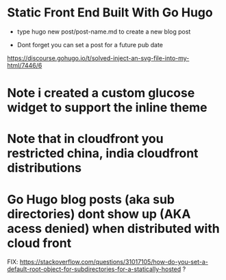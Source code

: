 # Static Front End Built With Go Hugo

- type hugo new post/post-name.md to create a new blog post

- Dont forget you can set a post for a future pub date

https://discourse.gohugo.io/t/solved-inject-an-svg-file-into-my-html/7446/6

# Note i created a custom glucose widget to support the inline theme

# Note that in cloudfront you restricted china, india cloudfront distributions

# Go Hugo blog posts (aka sub directories) dont show up (AKA acess denied) when distributed with cloud front 
FIX: https://stackoverflow.com/questions/31017105/how-do-you-set-a-default-root-object-for-subdirectories-for-a-statically-hosted ?